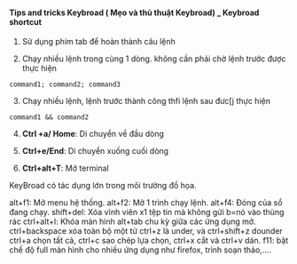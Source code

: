 #### Tips and tricks Keybroad ( Mẹo và thủ thuật Keybroad) _ Keybroad shortcut

1. Sử dụng phím tab để hoàn thành câu lệnh 

2. Chạy nhiều lệnh trong cùng 1 dòng. không cần phải chờ lệnh trước được thực hiện

`command1; command2; command3`

3. Chạy nhiều lệnh, lệnh trước thành công thfi lệnh sau đưc[j thực hiện

`command1 && command2`


4. **Ctrl +a/ Home**: Di chuyển về đầu dòng

5. **Ctrl+e/End**: Di chuyển xuống cuối dòng

6. **Ctrl+alt+T**: Mở terminal 


KeyBroad có tác dụng lớn trong môi trường đồ họa. 

alt+f1: Mở menu hệ thống. 
alt+f2: Mở 1 trình chạy lệnh. 
alt+f4: Đóng của sổ đang chạy. 
shift+del: Xóa vĩnh viên x1 tệp tin mà không gửi b=nó vào thùng rác
ctrl+alt+l: Khóa màn hình
alt+tab chu kỳ giữa các ứng dụng mở.
ctrl+backspace xóa toàn bộ một từ
ctrl+z là under, và  ctrl+shift+z dounder 
ctrl+a chọn tất cả,  ctrl+c sao chép lựa chọn,  ctrl+x cắt và  ctrl+v dán.
f11: bật chế độ full màn hình cho nhiều ứng dụng như firefox, trình soạn thảo,....
